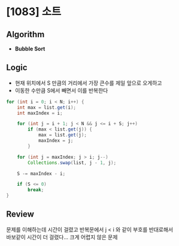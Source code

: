 # [1083] 소트
## Algorithm
- **Bubble Sort**

## Logic
  - 현재 위치에서 S 만큼의 거리에서 가장 큰수를 제일 앞으로 오게하고  
  - 이동한 수만큼 S에서 빼면서 이를 반복한다

```java
for (int i = 0; i < N; i++) {
    int max = list.get(i);
    int maxIndex = i;

    for (int j = i + 1; j < N && j <= i + S; j++)
        if (max < list.get(j)) {
            max = list.get(j);
            maxIndex = j;
        }

    for (int j = maxIndex; j > i; j--)
        Collections.swap(list, j - 1, j);

    S -= maxIndex - i;

    if (S <= 0)
        break;
}
```

## Review
문제를 이해하는데 시간이 걸렸고 반복문에서 j < i 와 같이 부호를 반대로해서  
바보같이 시간이 더 걸렸다... 크게 어렵지 않은 문제
